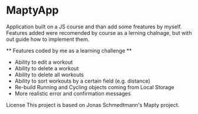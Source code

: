 # MaptyApp

Application built on a JS course and than add some freatures by myself.
Features added were recomended by course as a lerning chalnage, but with out guide how to implement them.

** Features coded by me as a learning challenge **
- Ability to edit a workout
- Ability to delete a workout
- Ability to delete all workouts
- Ability to sort workouts by a certain field (e.g. distance)
- Re-build Running and Cycling objects coming from Local Storage
- More realistic error and confirmation messages
 

License
This project is based on Jonas Schmedtmann's Mapty project.
